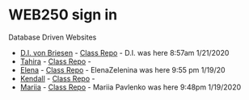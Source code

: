 # WEB250 sign in 
Database Driven Websites
   - [D.I. von Briesen](https://github.com/divonbriesen) - [Class Repo](https://github.com/divonbriesen/CP_WEB250_SP2020) - D.I. was here 8:57am 1/21/2020
   - [Tahira](https://github.com/tfarrer0/) - [Class Repo](https://github.com/tfarrer0/WEB250-Farrer-Bradley) -
   - [Elena](https://github.com/ElenaZelenina/) - [Class Repo](https://github.com/ElenaZelenina/web250-Zelenina) - ElenaZelenina was here 9:55 pm 1/19/20
   - [Kendall](https://github.com/KendallCheek/) - [Class Repo](https://github.com/KendallCheek/web250_kendallcheek) - 
   - [Mariia](https://github.com/MariiaPa/) - [Class Repo](https://github.com/MariiaPa/web250-pavlenko) - Mariia Pavlenko was here 9:48pm 1/19/2020
